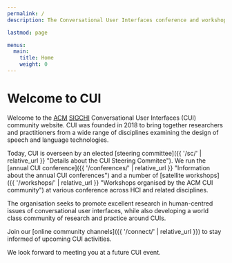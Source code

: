 ```yaml
---
permalink: /
description: The Conversational User Interfaces conference and workshop series.

lastmod: page

menus:
  main:
    title: Home
    weight: 0
---
```


# Welcome to CUI

Welcome to the [ACM](https://www.acm.org/ "Association for Computing Machinery") [SIGCHI](https://sigchi.org "ACM Special Interest Group on Computer-Human Interaction") Conversational User Interfaces (CUI) community website. CUI was founded in 2018 to bring together researchers and practitioners from a wide range of disciplines examining the design of speech and language technologies. 

Today, CUI is overseen by an elected [steering committee]({{ '/sc/' | relative_url }} "Details about the CUI Steering Commitee"). We run the [annual CUI conference]({{ '/conferences/' | relative_url }} "Information about the annual CUI conferences") and a number of [satellite workshops]({{ '/workshops/' | relative_url }} "Workshops organised by the ACM CUI community") at various conference across HCI and related disciplines. 

The organisation seeks to promote excellent research in human-centred issues of conversational user interfaces, while also developing a world class community of research and practice around CUIs.

Join our [online community channels]({{ '/connect/' | relative_url }}) to stay informed of upcoming CUI activities.

We look forward to meeting you at a future CUI event.
